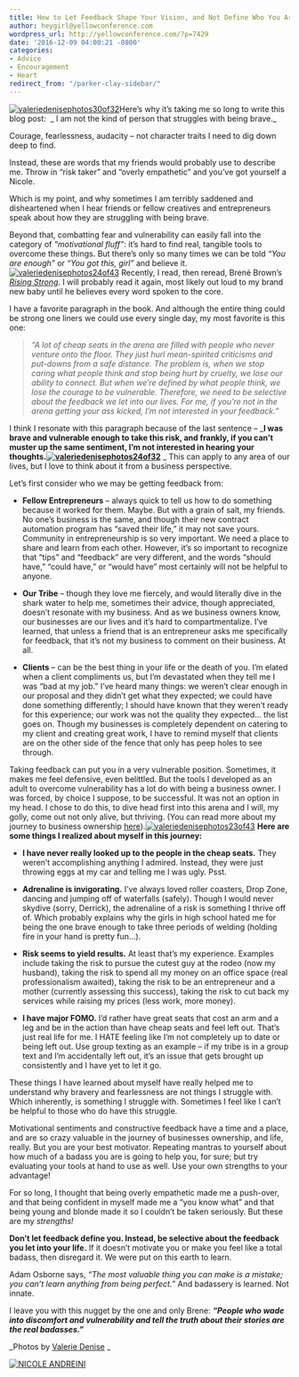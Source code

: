 ```yaml
---
title: How to Let Feedback Shape Your Vision, and Not Define Who You Are
author: heygirl@yellowconference.com
wordpress_url: http://yellowconference.com/?p=7429
date: '2016-12-09 04:00:21 -0800'
categories:
- Advice
- Encouragement
- Heart
redirect_from: "/parker-clay-sidebar/"
---
```


[![valeriedenisephotos30of32](https://s3.amazonaws.com/yellow-files/blog/2016/12/ValerieDenisePhotos30of321.jpg)](https://s3.amazonaws.com/yellow-files/blog/2016/12/ValerieDenisePhotos30of321.jpg)Here’s why it’s taking me so long to write this blog post:  _ I am not the kind of person that struggles with being brave._

Courage, fearlessness, audacity – not character traits I need to dig down deep to find.

Instead, these are words that my friends would probably use to describe me. Throw in “risk taker” and “overly empathetic” and you’ve got yourself a Nicole.

Which is my point, and why sometimes I am terribly saddened and disheartened when I hear friends or fellow creatives and entrepreneurs speak about how they are struggling with being brave.

Beyond that, combatting fear and vulnerability can easily fall into the category of _“motivational fluff”_: it’s hard to find real, tangible tools to overcome these things. But there’s only so many times we can be told _“You are enough”_ or _“You got this, girl”_ and believe it.[![valeriedenisephotos24of43](https://s3.amazonaws.com/yellow-files/blog/2016/12/ValerieDenisePhotos24of43.jpg)](https://s3.amazonaws.com/yellow-files/blog/2016/12/ValerieDenisePhotos24of43.jpg) Recently, I read, then reread, Brené Brown’s _[Rising Strong](https://www.amazon.com/Rising-Strong-Reckoning-Rumble-Revolution/dp/0812995821)_. I will probably read it again, most likely out loud to my brand new baby until he believes every word spoken to the core.

I have a favorite paragraph in the book. And although the entire thing could be strong one liners we could use every single day, my most favorite is this one:

> _“A lot of cheap seats in the arena are filled with people who never venture onto the floor. They just hurl mean-spirited criticisms and put-downs from a safe distance. The problem is, when we stop caring what people think and stop being hurt by cruelty, we lose our ability to connect. But when we’re defined by what people think, we lose the courage to be vulnerable. Therefore, we need to be selective about the feedback we let into our lives. For me, if you’re not in the arena getting your ass kicked, I’m not interested in your feedback.”_

I think I resonate with this paragraph because of the last sentence – _**I was brave and vulnerable enough to take this risk, and frankly, if you can’t muster up the same sentiment, I’m not interested in hearing your thoughts.[![valeriedenisephotos24of32](https://s3.amazonaws.com/yellow-files/blog/2016/12/ValerieDenisePhotos24of32.jpg)](https://s3.amazonaws.com/yellow-files/blog/2016/12/ValerieDenisePhotos24of32.jpg)** _ This can apply to any area of our lives, but I love to think about it from a business perspective.

Let’s first consider who we may be getting feedback from:

*   **Fellow Entrepreneurs** – always quick to tell us how to do something because it worked for them. Maybe. But with a grain of salt, my friends. No one’s business is the same, and though their new contract automation program has “saved their life,” it may not save yours. Community in entrepreneurship is so very important. We need a place to share and learn from each other. However, it’s so important to recognize that “tips” and “feedback” are very different, and the words “should have,” “could have,” or “would have” most certainly will not be helpful to anyone.

*   **Our Tribe** – though they love me fiercely, and would literally dive in the shark water to help me, sometimes their advice, though appreciated, doesn’t resonate with my business. And as we business owners know, our businesses are our lives and it’s hard to compartmentalize. I’ve learned, that unless a friend that is an entrepreneur asks me specifically for feedback, that it’s not my business to comment on their business. At all.

*   **Clients** – can be the best thing in your life or the death of you. I’m elated when a client compliments us, but I’m devastated when they tell me I was “bad at my job.” I’ve heard many things: we weren’t clear enough in our proposal and they didn’t get what they expected; we could have done something differently; I should have known that they weren’t ready for this experience; our work was not the quality they expected… the list goes on. Though my businesses is completely dependent on catering to my client and creating great work, I have to remind myself that clients are on the other side of the fence that only has peep holes to see through.

Taking feedback can put you in a very vulnerable position. Sometimes, it makes me feel defensive, even belittled. But the tools I developed as an adult to overcome vulnerability has a lot do with being a business owner. I was forced, by choice I suppose, to be successful. It was not an option in my head. I chose to do this, to dive head first into this arena and I will, my golly, come out not only alive, but thriving. (You can read more about my journey to business ownership [here](http://yellowconference.com/2016/06/28/the-twenty-two-steps-i-took-to-create-my-successful-business/)).[![valeriedenisephotos23of43](https://s3.amazonaws.com/yellow-files/blog/2016/12/ValerieDenisePhotos23of43.jpg)](https://s3.amazonaws.com/yellow-files/blog/2016/12/ValerieDenisePhotos23of43.jpg) **Here are some things I realized about myself in this journey:**

*   **I have never really looked up to the people in the cheap seats.** They weren’t accomplishing anything I admired. Instead, they were just throwing eggs at my car and telling me I was ugly. Psst.

*   **Adrenaline is invigorating.** I’ve always loved roller coasters, Drop Zone, dancing and jumping off of waterfalls (safely). Though I would never skydive (sorry, Derrick), the adrenaline of a risk is something I thrive off of. Which probably explains why the girls in high school hated me for being the one brave enough to take three periods of welding (holding fire in your hand is pretty fun…).

*   **Risk seems to yield results.** At least that’s my experience. Examples include taking the risk to pursue the cutest guy at the rodeo (now my husband), taking the risk to spend all my money on an office space (real professionalism awaited), taking the risk to be an entrepreneur and a mother (currently assessing this success), taking the risk to cut back my services while raising my prices (less work, more money).

*   **I have major FOMO.** I’d rather have great seats that cost an arm and a leg and be in the action than have cheap seats and feel left out. That’s just real life for me. I HATE feeling like I’m not completely up to date or being left out. Use group texting as an example – if my tribe is in a group text and I’m accidentally left out, it’s an issue that gets brought up consistently and I have yet to let it go.

These things I have learned about myself have really helped me to understand why bravery and fearlessness are not things I struggle with. Which inherently, is something I struggle with. Sometimes I feel like I can’t be helpful to those who do have this struggle.

Motivational sentiments and constructive feedback have a time and a place, and are so crazy valuable in the journey of businesses ownership, and life, really. But you are your best motivator. Repeating mantras to yourself about how much of a badass you are is going to help you, for sure; but try evaluating your tools at hand to use as well. Use your own strengths to your advantage!

For so long, I thought that being overly empathetic made me a push-over, and that being confident in myself made me a “you know what” and that being young and blonde made it so I couldn’t be taken seriously. But these are my _strengths!_

**Don’t let feedback define you. Instead, be selective about the feedback you let into your life.** If it doesn’t motivate you or make you feel like a total badass, then disregard it. We were put on this earth to learn.

Adam Osborne says, _“The most valuable thing you can make is a mistake; you can’t learn anything from being perfect.”_ And badassery is learned. Not innate.

I leave you with this nugget by the one and only Brene: **_“People who wade into discomfort and vulnerability and tell the truth about their stories are the real badasses.”_**

_Photos by [Valerie Denise](http://www.valeriedenisephotos.com/) _

[![NICOLE ANDREINI](https://s3.amazonaws.com/yellow-files/blog/2016/05/NCIOLEANDREINI.jpg)](http://www.studiotwenty-two.com/)
